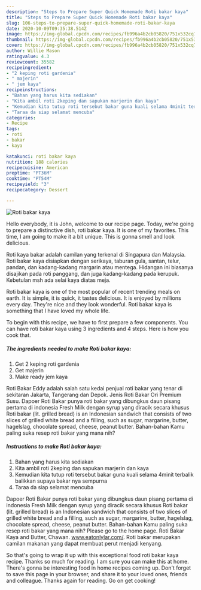 ```yaml
---
description: "Steps to Prepare Super Quick Homemade Roti bakar kaya"
title: "Steps to Prepare Super Quick Homemade Roti bakar kaya"
slug: 106-steps-to-prepare-super-quick-homemade-roti-bakar-kaya
date: 2020-10-09T09:35:38.514Z
image: https://img-global.cpcdn.com/recipes/fb996a4b2cb05820/751x532cq70/roti-bakar-kaya-resipi-foto-utama.jpg
thumbnail: https://img-global.cpcdn.com/recipes/fb996a4b2cb05820/751x532cq70/roti-bakar-kaya-resipi-foto-utama.jpg
cover: https://img-global.cpcdn.com/recipes/fb996a4b2cb05820/751x532cq70/roti-bakar-kaya-resipi-foto-utama.jpg
author: Willie Mason
ratingvalue: 4.3
reviewcount: 35582
recipeingredient:
- "2 keping roti gardenia"
- " majerin"
- " jem kaya"
recipeinstructions:
- "Bahan yang harus kita sediakan"
- "Kita ambil roti 2keping dan sapukan marjerin dan kaya"
- "Kemudian kita tutup roti tersebut bakar guna kuali selama 4minit terbalik balikkan supaya bakar nya sempurna"
- "Taraa da siap selamat mencuba"
categories:
- Recipe
tags:
- roti
- bakar
- kaya

katakunci: roti bakar kaya 
nutrition: 188 calories
recipecuisine: American
preptime: "PT36M"
cooktime: "PT54M"
recipeyield: "3"
recipecategory: Dessert

---
```



![Roti bakar kaya](https://img-global.cpcdn.com/recipes/fb996a4b2cb05820/751x532cq70/roti-bakar-kaya-resipi-foto-utama.jpg)

Hello everybody, it is John, welcome to our recipe page. Today, we're going to prepare a distinctive dish, roti bakar kaya. It is one of my favorites. This time, I am going to make it a bit unique. This is gonna smell and look delicious.

Roti kaya bakar adalah camilan yang terkenal di Singapura dan Malaysia. Roti bakar kaya disiapkan dengan serikaya, taburan gula, santan, telur, pandan, dan kadang-kadang margarin atau mentega. Hidangan ini biasanya disajikan pada roti panggang, dan juga kadang-kadang pada kerupuk. Kebetulan msh ada selai kaya diatas meja.

Roti bakar kaya is one of the most popular of recent trending meals on earth. It is simple, it is quick, it tastes delicious. It is enjoyed by millions every day. They're nice and they look wonderful. Roti bakar kaya is something that I have loved my whole life.


To begin with this recipe, we have to first prepare a few components. You can have roti bakar kaya using 3 ingredients and 4 steps. Here is how you cook that.

<!--inarticleads1-->

##### The ingredients needed to make Roti bakar kaya:

1. Get 2 keping roti gardenia
1. Get  majerin
1. Make ready  jem kaya


Roti Bakar Eddy adalah salah satu kedai penjual roti bakar yang tenar di sekitaran Jakarta, Tangerang dan Depok. Jenis Roti Bakar Ori Premium Susu. Dapoer Roti Bakar punya roti bakar yang dibungkus daun pisang pertama di indonesia Fresh Milk dengan syrup yang diracik secara khusus Roti bakar (lit. grilled bread) is an Indonesian sandwich that consists of two slices of grilled white bread and a filling, such as sugar, margarine, butter, hagelslag, chocolate spread, cheese, peanut butter. Bahan-bahan Kamu paling suka resep roti bakar yang mana nih? 

<!--inarticleads2-->

##### Instructions to make Roti bakar kaya:

1. Bahan yang harus kita sediakan
1. Kita ambil roti 2keping dan sapukan marjerin dan kaya
1. Kemudian kita tutup roti tersebut bakar guna kuali selama 4minit terbalik balikkan supaya bakar nya sempurna
1. Taraa da siap selamat mencuba


Dapoer Roti Bakar punya roti bakar yang dibungkus daun pisang pertama di indonesia Fresh Milk dengan syrup yang diracik secara khusus Roti bakar (lit. grilled bread) is an Indonesian sandwich that consists of two slices of grilled white bread and a filling, such as sugar, margarine, butter, hagelslag, chocolate spread, cheese, peanut butter. Bahan-bahan Kamu paling suka resep roti bakar yang mana nih? Please go to the home page. Roti Bakar Kaya and Butter, Chawan. www.eatonlylar.com/. Roti bakar merupakan camilan makanan yang dapat membuat perut menjadi kenyang. 

So that's going to wrap it up with this exceptional food roti bakar kaya recipe. Thanks so much for reading. I am sure you can make this at home. There's gonna be interesting food in home recipes coming up. Don't forget to save this page in your browser, and share it to your loved ones, friends and colleague. Thanks again for reading. Go on get cooking!
